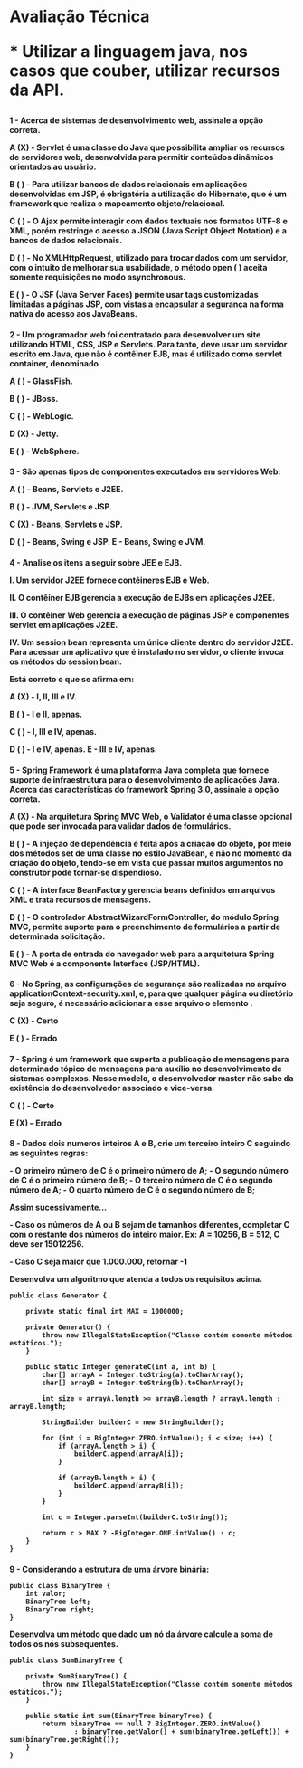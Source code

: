 <h1> Avaliação Técnica
 
<p> * Utilizar a linguagem java, nos casos que couber, utilizar recursos da API.
 
<h4> 1 - Acerca de sistemas de desenvolvimento web, assinale a opção correta.
<p> A (<b>X</b>) - Servlet é uma classe do Java que possibilita ampliar os recursos de servidores web, desenvolvida para permitir conteúdos dinâmicos orientados ao usuário.</b>
<p> B ( ) - Para utilizar bancos de dados relacionais em aplicações desenvolvidas em JSP, é obrigatória a utilização do Hibernate, que é um framework que realiza o mapeamento objeto/relacional.
<p> C ( ) - O Ajax permite interagir com dados textuais nos formatos UTF-8 e XML, porém restringe o acesso a JSON (Java Script Object Notation) e a bancos de dados relacionais.
<p> D ( ) - No XMLHttpRequest, utilizado para trocar dados com um servidor, com o intuito de melhorar sua usabilidade, o método open ( ) aceita somente requisições no modo asynchronous.
<p> E ( ) - O JSF (Java Server Faces) permite usar tags customizadas limitadas a páginas JSP, com vistas a encapsular a segurança na forma nativa do acesso aos JavaBeans.

<h4> 2 - Um programador web foi contratado para desenvolver um site utilizando HTML, CSS, JSP e Servlets. Para tanto, deve usar um servidor escrito em Java, que não é contêiner EJB, mas é utilizado como servlet container, denominado
<p> A ( ) - GlassFish.
<p> B ( ) - JBoss.
<p> C ( ) - WebLogic.
<p> D (<b>X</b>) - Jetty.
<p> E ( ) - WebSphere.

<h4> 3 - São apenas tipos de componentes executados em servidores Web:
<p> A ( ) - Beans, Servlets e J2EE.
<p> B ( ) - JVM, Servlets e JSP.
<p> C (<b>X</b>) - Beans, Servlets e JSP.
<p> D ( ) - Beans, Swing e JSP. E - Beans, Swing e JVM.

<h4> 4 - Analise os itens a seguir sobre JEE e EJB.
<p> I. Um servidor J2EE fornece contêineres EJB e Web.
<p> II. O contêiner EJB gerencia a execução de EJBs em aplicações J2EE.
<p> III. O contêiner Web gerencia a execução de páginas JSP e componentes servlet em aplicações J2EE.
<p> IV. Um session bean representa um único cliente dentro do servidor J2EE. Para acessar um aplicativo que é instalado no servidor, o cliente invoca os métodos do session bean.
<p> Está correto o que se afirma em:
<p> A (<b>X</b>) - I, II, III e IV.
<p> B ( ) - I e II, apenas.
<p> C ( ) - I, III e IV, apenas.
<p> D ( ) - I e IV, apenas. E - III e IV, apenas.

<h4> 5 - Spring Framework é uma plataforma Java completa que fornece suporte de infraestrutura para o desenvolvimento de aplicações Java. Acerca das características do framework Spring 3.0, assinale a opção correta.
<p> A (<b>X</b>) - Na arquitetura Spring MVC Web, o Validator é uma classe opcional que pode ser invocada para validar dados de formulários.
<p> B ( ) - A injeção de dependência é feita após a criação do objeto, por meio dos métodos set de uma classe no estilo JavaBean, e não no momento da criação do objeto, tendo-se em vista que passar muitos argumentos no construtor pode tornar-se dispendioso.
<p> C ( ) - A interface BeanFactory gerencia beans definidos em arquivos XML e trata recursos de mensagens.
<p> D ( ) - O controlador AbstractWizardFormController, do módulo Spring MVC, permite suporte para o preenchimento de formulários a partir de determinada solicitação.
<p> E ( ) - A porta de entrada do navegador web para a arquitetura Spring MVC Web é a componente Interface (JSP/HTML).

<h4> 6 - No Spring, as configurações de segurança são realizadas no arquivo applicationContext-security.xml, e, para que qualquer página ou diretório seja seguro, é necessário adicionar a esse arquivo o elemento <intercept-url>.
<p> C (<b>X</b>) - Certo
<p> E ( ) - Errado

<h4> 7 - Spring é um framework que suporta a publicação de mensagens para determinado tópico de mensagens para auxílio no desenvolvimento de sistemas complexos. Nesse modelo, o desenvolvedor master não sabe da existência do desenvolvedor associado e vice-versa.
<p> C ( ) - Certo
<p> E (<b>X</b>) – Errado

<h4> 8 - Dados dois numeros inteiros A e B, crie um terceiro inteiro C seguindo as seguintes regras:
<p> - O primeiro número de C é o primeiro número de A; - O segundo número de C é o primeiro número de B; - O terceiro número de C é o segundo número de A; - O quarto número de C é o segundo número de B;
<p> Assim sucessivamente...
<p> - Caso os números de A ou B sejam de tamanhos diferentes, completar C com o restante dos números do inteiro maior. Ex: A = 10256, B = 512, C deve ser 15012256.
<p> - Caso C seja maior que 1.000.000, retornar -1
<p> Desenvolva um algoritmo que atenda a todos os requisitos acima.

```
public class Generator {

	private static final int MAX = 1000000;

	private Generator() {
		throw new IllegalStateException("Classe contém somente métodos estáticos.");
	}

	public static Integer generateC(int a, int b) {
		char[] arrayA = Integer.toString(a).toCharArray();
		char[] arrayB = Integer.toString(b).toCharArray();

		int size = arrayA.length >= arrayB.length ? arrayA.length : arrayB.length;

		StringBuilder builderC = new StringBuilder();

		for (int i = BigInteger.ZERO.intValue(); i < size; i++) {
			if (arrayA.length > i) {
				builderC.append(arrayA[i]);
			}

			if (arrayB.length > i) {
				builderC.append(arrayB[i]);
			}
		}

		int c = Integer.parseInt(builderC.toString());

		return c > MAX ? -BigInteger.ONE.intValue() : c;
	}
}
```

<h4> 9 - Considerando a estrutura de uma árvore binária:

```
public class BinaryTree {
	int valor;
	BinaryTree left;
	BinaryTree right;
}
```
<p> Desenvolva um método que dado um nó da árvore calcule a soma de todos os nós subsequentes.

```
public class SumBinaryTree {

	private SumBinaryTree() {
		throw new IllegalStateException("Classe contém somente métodos estáticos.");
	}

	public static int sum(BinaryTree binaryTree) {
		return binaryTree == null ? BigInteger.ZERO.intValue()
				: binaryTree.getValor() + sum(binaryTree.getLeft()) + sum(binaryTree.getRight());
	}
}
```